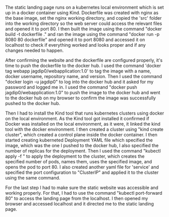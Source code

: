 The static landing page runs on a kubernetes local environment which is set up in a docker container using Kind. Dockerfile was created with nginx as the base image, set the nginx working directory, and copied the 'src' folder into the working directory so the web server could access the relevant files and opened it to port 80. I then built the image using the command "docker build -t dockerfile ." and ran the image using the command "docker run -p 8080 80 dockerfile" and opened it to port 8080 and accessed it on localhost to check if everything worked and looks proper and if any changes needed to happen. 

After confirming the website and the dockerfile are configured properly, it's time to push the dockerfile to the docker hub. I used the command 'docker tag webapp jagdip0/webapplication:1.0' to tag the image with a name, docker username, repository name, and version. Then I used the command "docker login -u jagdip0" to log into the docker hub and it asked for my password and logged me in. I used the command "docker push jagdip0/webapplication:1.0" to push the image to the docker hub and went to the docker hub on my browser to confirm the image was successfully pushed to the docker hub.

Then I had to install the Kind tool that runs kubernetes clusters using docker on the local environment. As the Kind tool got installed it confirmed if Docker was installed on the local environment, as it were, it linked the kind tool with the docker environment. I then created a cluster using "kind create cluster", which created a control plane inside the docker container. I then started creating kuberneted Deployment YAML file which specified the image, which was the one I pushed to the docker hub, I also specified the number of replicas for the deployment. Then I used the command "kubectl apply -f <yaml file>" to apply the deployment to the cluster, which creates the specified number of pods, names them, uses the specified image, and opens the pod to port 80. I also created another yaml file for 'service' and specified the port configuration to "ClusterIP" and applied it to the cluster using the same command.

For the last step I had to make sure the static website was accessible and working properly. For that, I had to use the command "kubectl port-forward 80" to access the landing page from the localhost. I then opened my browser and accessed localhost and it directed me to the static landing page.
